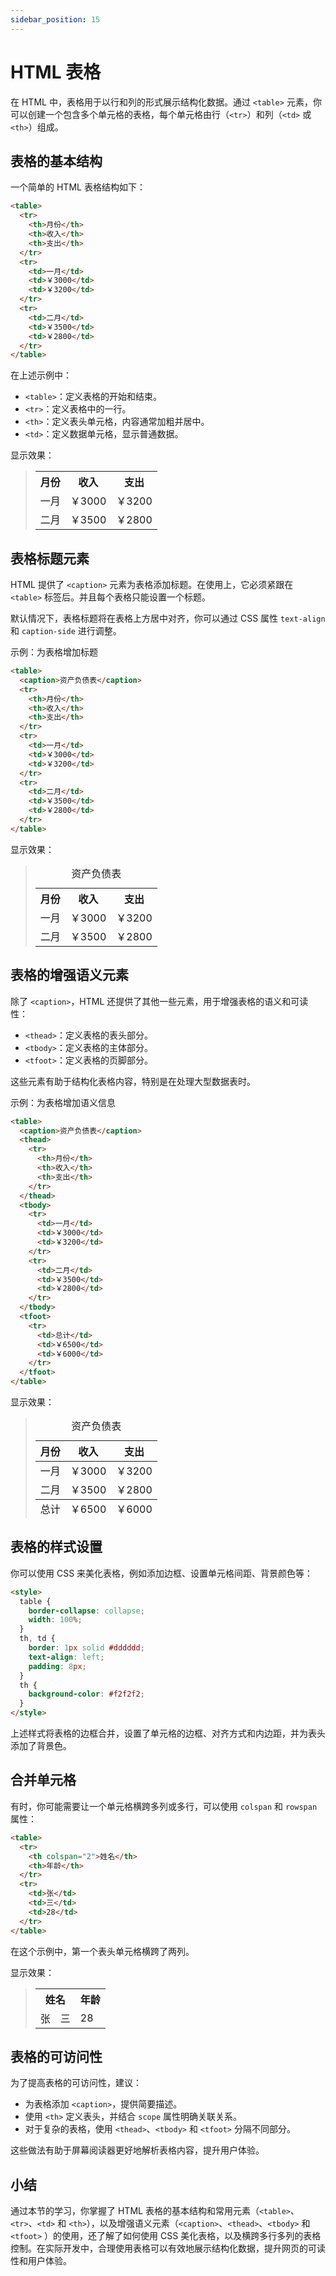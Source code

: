 ```yaml
---
sidebar_position: 15
---
```


# HTML 表格

在 HTML 中，表格用于以行和列的形式展示结构化数据。通过 `<table>` 元素，你可以创建一个包含多个单元格的表格，每个单元格由行（`<tr>`）和列（`<td>` 或 `<th>`）组成。



## 表格的基本结构

一个简单的 HTML 表格结构如下：

```html showLineNumbers
<table>
  <tr>
    <th>月份</th>
    <th>收入</th>
    <th>支出</th>
  </tr>
  <tr>
    <td>一月</td>
    <td>￥3000</td>
    <td>￥3200</td>
  </tr>
  <tr>
    <td>二月</td>
    <td>￥3500</td>
    <td>￥2800</td>
  </tr>
</table>
```

在上述示例中：

- `<table>`：定义表格的开始和结束。
- `<tr>`：定义表格中的一行。
- `<th>`：定义表头单元格，内容通常加粗并居中。
- `<td>`：定义数据单元格，显示普通数据。

显示效果：

> <table>
>   <tr>
>     <th>月份</th>
>     <th>收入</th>
>     <th>支出</th>
>   </tr>
>   <tr>
>     <td>一月</td>
>     <td>￥3000</td>
>     <td>￥3200</td>
>   </tr>
>   <tr>
>     <td>二月</td>
>     <td>￥3500</td>
>     <td>￥2800</td>
>   </tr>
> </table>



## 表格标题元素

HTML 提供了 `<caption>` 元素为表格添加标题。在使用上，它必须紧跟在 `<table>` 标签后。并且每个表格只能设置一个标题。

默认情况下，表格标题将在表格上方居中对齐，你可以通过 CSS 属性 `text-align` 和 `caption-side` 进行调整。

示例：为表格增加标题

```html showLineNumbers
<table>
  <caption>资产负债表</caption>
  <tr>
    <th>月份</th>
    <th>收入</th>
    <th>支出</th>
  </tr>
  <tr>
    <td>一月</td>
    <td>￥3000</td>
    <td>￥3200</td>
  </tr>
  <tr>
    <td>二月</td>
    <td>￥3500</td>
    <td>￥2800</td>
  </tr>
</table>
```

显示效果：

> <table>
>   <caption>资产负债表</caption>
>   <tr>
>     <th>月份</th>
>     <th>收入</th>
>     <th>支出</th>
>   </tr>
>   <tr>
>     <td>一月</td>
>     <td>￥3000</td>
>     <td>￥3200</td>
>   </tr>
>   <tr>
>     <td>二月</td>
>     <td>￥3500</td>
>     <td>￥2800</td>
>   </tr>
> </table>



## 表格的增强语义元素

除了 `<caption>`，HTML 还提供了其他一些元素，用于增强表格的语义和可读性：

- `<thead>`：定义表格的表头部分。
- `<tbody>`：定义表格的主体部分。
- `<tfoot>`：定义表格的页脚部分。

这些元素有助于结构化表格内容，特别是在处理大型数据表时。

示例：为表格增加语义信息

```html showLineNumbers
<table>
  <caption>资产负债表</caption>
  <thead>
    <tr>
      <th>月份</th>
      <th>收入</th>
      <th>支出</th>
    </tr>
  </thead>
  <tbody>
    <tr>
      <td>一月</td>
      <td>￥3000</td>
      <td>￥3200</td>
    </tr>
    <tr>
      <td>二月</td>
      <td>￥3500</td>
      <td>￥2800</td>
    </tr>
  </tbody>
  <tfoot>
    <tr>
      <td>总计</td>
      <td>￥6500</td>
      <td>￥6000</td>
    </tr>
  </tfoot>
</table>
```

显示效果：

> <table>
>   <caption>资产负债表</caption>
>   <thead>
>     <tr>
>       <th>月份</th>
>       <th>收入</th>
>       <th>支出</th>
>     </tr>
>   </thead>
>   <tbody>
>     <tr>
>       <td>一月</td>
>       <td>￥3000</td>
>       <td>￥3200</td>
>     </tr>
>     <tr>
>       <td>二月</td>
>       <td>￥3500</td>
>       <td>￥2800</td>
>     </tr>
>   </tbody>
>   <tfoot>
>     <tr>
>       <td>总计</td>
>       <td>￥6500</td>
>       <td>￥6000</td>
>     </tr>
>   </tfoot>
> </table>



## 表格的样式设置

你可以使用 CSS 来美化表格，例如添加边框、设置单元格间距、背景颜色等：

```html showLineNumbers
<style>
  table {
    border-collapse: collapse;
    width: 100%;
  }
  th, td {
    border: 1px solid #dddddd;
    text-align: left;
    padding: 8px;
  }
  th {
    background-color: #f2f2f2;
  }
</style>
```

上述样式将表格的边框合并，设置了单元格的边框、对齐方式和内边距，并为表头添加了背景色。



## 合并单元格

有时，你可能需要让一个单元格横跨多列或多行，可以使用 `colspan` 和 `rowspan` 属性：

```html showLineNumbers
<table>
  <tr>
    <th colspan="2">姓名</th>
    <th>年龄</th>
  </tr>
  <tr>
    <td>张</td>
    <td>三</td>
    <td>28</td>
  </tr>
</table>
```

在这个示例中，第一个表头单元格横跨了两列。

显示效果：

> <table>
>   <tr>
>     <th colspan="2">姓名</th>
>     <th>年龄</th>
>   </tr>
>   <tr>
>     <td>张</td>
>     <td>三</td>
>     <td>28</td>
>   </tr>
> </table>



## 表格的可访问性

为了提高表格的可访问性，建议：

- 为表格添加 `<caption>`，提供简要描述。
- 使用 `<th>` 定义表头，并结合 `scope` 属性明确关联关系。
- 对于复杂的表格，使用 `<thead>`、`<tbody>` 和 `<tfoot>` 分隔不同部分。

这些做法有助于屏幕阅读器更好地解析表格内容，提升用户体验。



## 小结

通过本节的学习，你掌握了 HTML 表格的基本结构和常用元素（`<table>`、`<tr>`、`<td>` 和 `<th>`），以及增强语义元素（`<caption>`、`<thead>`、`<tbody>` 和 `<tfoot>` ）的使用，还了解了如何使用 CSS 美化表格，以及横跨多行多列的表格控制。在实际开发中，合理使用表格可以有效地展示结构化数据，提升网页的可读性和用户体验。
